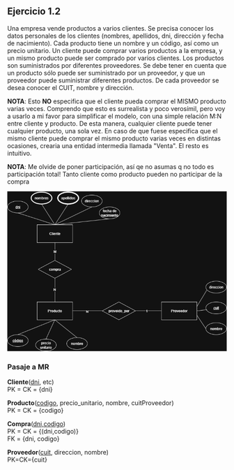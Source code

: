 ## Ejercicio 1.2

Una empresa vende productos a varios clientes. Se precisa conocer los datos personales de los clientes (nombres, apellidos, dni, dirección y fecha de nacimiento). Cada producto tiene un nombre y un código, así como un precio unitario. Un cliente puede comprar varios productos a la empresa, y un mismo producto puede ser comprado por varios clientes. Los productos son suministrados por diferentes proveedores. Se debe tener en cuenta que un producto sólo puede ser suministrado por un proveedor, y que un proveedor puede suministrar diferentes productos. De cada proveedor se desea conocer el CUIT, nombre y dirección.

**NOTA**: Esto **NO** especifica que el cliente pueda comprar el MISMO producto varias veces. Comprendo que esto es surrealista y poco verosímil, pero voy a usarlo a mi favor para simplificar el modelo, con una simple relación M:N entre cliente y producto. De esta manera, cualquier cliente puede tener cualquier producto, una sola vez. En caso de que fuese especifica que el mismo cliente puede comprar el mismo producto varias veces en distintas ocasiones, crearia una entidad intermedia llamada "Venta". El resto es intuitivo.

**NOTA**: Me olvide de poner participación, así qe no asumas q no todo es participación total! Tanto cliente como producto pueden no participar de la compra

![alt text](fotos/ej1.2.png)

### Pasaje a MR

**Cliente**(<u>dni</u>, etc)<br>
PK = CK = {dni}

**Producto**(<u>codigo</u>, precio_unitario, nombre, <span style='border-bottom: 1px dotted white'>cuitProveedor</span>)<br>
PK = CK = {codigo}

**Compra**(<u>dni,codigo</u>)<br>
PK = CK = {(dni,codigo)}<br>
FK = {dni, codigo}

**Proveedor**(<u>cuit</u>, direccion, nombre)<br>
PK=CK={cuit}


